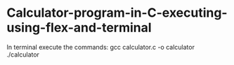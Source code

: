 # Calculator-program-in-C-executing-using-flex-and-terminal



In terminal execute the commands:
gcc calculator.c -o calculator
./calculator
